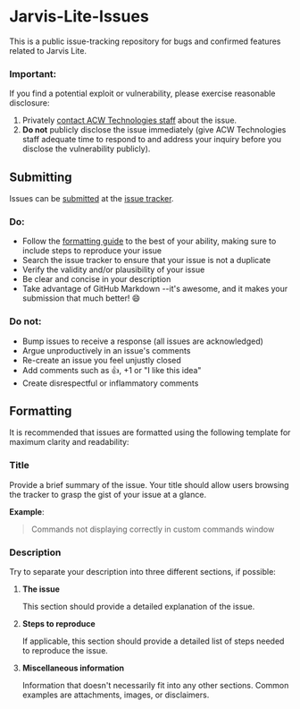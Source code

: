 # Jarvis-Lite-Issues
This is a public issue-tracking repository for bugs and confirmed features related to Jarvis Lite.

### Important:

If you find a potential exploit or vulnerability, please exercise reasonable disclosure:

1. Privately [contact ACW Technologies staff](mailto:info@acwtechnologies.co.uk?subject=JL%20important%20security%20vulnerability) about the issue.
2. **Do not** publicly disclose the issue immediately (give ACW Technologies staff adequate time to respond to and address your inquiry before you disclose the vulnerability publicly).

## Submitting

Issues can be [submitted](https://github.com/ACWTechnologiesAdmin/Jarvis-Lite-Issues/issues/new) at the [issue tracker](https://github.com/ACWTechnologiesAdmin/Jarvis-Lite-Issues/issues).

### Do:

* Follow the [formatting guide](#formatting) to the best of your ability, making sure to include steps to reproduce your issue
* Search the issue tracker to ensure that your issue is not a duplicate
* Verify the validity and/or plausibility of your issue
* Be clear and concise in your description
* Take advantage of GitHub Markdown --it's awesome, and it makes your submission that much better! :smile:

### Do not:

* Bump issues to receive a response (all issues are acknowledged)
* Argue unproductively in an issue's comments
* Re-create an issue you feel unjustly closed
* Add comments such as :+1:, +1 or "I like this idea"
* Create disrespectful or inflammatory comments

## Formatting

It is recommended that issues are formatted using the following template for maximum clarity and readability:

### Title

Provide a brief summary of the issue. Your title should allow users browsing the tracker to grasp the gist of your issue at a glance.

**Example**:

> Commands not displaying correctly in custom commands window

### Description

Try to separate your description into three different sections, if possible:

1. **The issue**

    This section should provide a detailed explanation of the issue.

2. **Steps to reproduce**

    If applicable, this section should provide a detailed list of steps needed to reproduce the issue.

3. **Miscellaneous information**

    Information that doesn't necessarily fit into any other sections. Common examples are attachments, images, or disclaimers.
